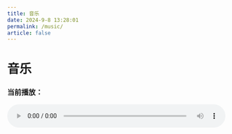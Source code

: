 ```yaml
---
title: 音乐
date: 2024-9-8 13:28:01
permalink: /music/
article: false
---
```


<style>
.mp3-list {
    padding: 0;
    margin: 0;
    color: #000;
}

.mp3-list li {
    display: flex;
    align-items: center;
    padding: 10px;
    margin-bottom: 10px;
    background-color: #ffffff; 
    border: 1px solid #ddd; /* Border color */
    border-radius: 5px; /* Border radius */
    cursor: pointer; /* Cursor pointer */
    transition: background-color 0.3s ease, box-shadow 0.3s ease, transform 0.3s ease; /* Transition effects */
}

.mp3-list li:hover {
    background-color: #f0f0f0;
    box-shadow: 0 4px 8px rgba(0, 0, 0, 0.2); 
    transform: translateY(-2px); 
}

#audioPlayer{
    width: 100%;
}
    </style>
<body>
    <h1>音乐</h1>
    <h3 id="currentTrack">当前播放：</h3>
    <!-- 音频播放器 -->
    <audio id="audioPlayer" controls>
        <source id="audioSource" src="" type="audio/mpeg">
        您的浏览器不支持音频播放。
    </audio>

<div class="content">
    <ul class="mp3-list">
            <!-- 动态生成列表项 -->
    </ul>
</div>
</body>
<script>
        const audioPlayer = document.getElementById('audioPlayer');
        const audioSource = document.getElementById('audioSource');
        const currentTrackDisplay = document.getElementById('currentTrack');
        let currentTrackIndex = -1;

        // 定义音频文件的 URL 数组
        const tracks = [
            { title: "Love Love Love", url: "https://raw.githubusercontent.com/Apursuit/songList/main/lovelovelove.mp3" },
            { title: "一直很安静", url: "https://raw.githubusercontent.com/Apursuit/songList/main/一直很安静.mp3" },
            { title: "一路向北", url: "https://raw.githubusercontent.com/Apursuit/songList/main/一路向北.mp3" },
            { title: "七里香", url: "https://raw.githubusercontent.com/Apursuit/songList/main/七里香.mp3" },
            { title: "下雨天", url: "https://raw.githubusercontent.com/Apursuit/songList/main/下雨天.mp3" },
            { title: "不能说的秘密", url: "https://raw.githubusercontent.com/Apursuit/songList/main/不能说的秘密.mp3" },
            { title: "传奇", url: "https://raw.githubusercontent.com/Apursuit/songList/main/传奇.mp3" },
            { title: "倒带", url: "https://raw.githubusercontent.com/Apursuit/songList/main/倒带.mp3" },
            { title: "倒数", url: "https://raw.githubusercontent.com/Apursuit/songList/main/倒数.mp3" },
            { title: "兰亭序", url: "https://raw.githubusercontent.com/Apursuit/songList/main/兰亭序.mp3" },
            { title: "再见", url: "https://raw.githubusercontent.com/Apursuit/songList/main/再见.mp3" },
            { title: "十年", url: "https://raw.githubusercontent.com/Apursuit/songList/main/十年.mp3" },
            { title: "半句再见", url: "https://raw.githubusercontent.com/Apursuit/songList/main/半句再见.mp3" },
            { title: "半岛铁盒", url: "https://raw.githubusercontent.com/Apursuit/songList/main/半岛铁盒.mp3" },
            { title: "反方向的钟", url: "https://raw.githubusercontent.com/Apursuit/songList/main/反方向的钟.mp3" },
            { title: "句号", url: "https://raw.githubusercontent.com/Apursuit/songList/main/句号.mp3" },
            { title: "告白气球", url: "https://raw.githubusercontent.com/Apursuit/songList/main/告白气球.mp3" },
            { title: "因为爱情", url: "https://raw.githubusercontent.com/Apursuit/songList/main/因为爱情.mp3" },
            { title: "多远都要在一起", url: "https://raw.githubusercontent.com/Apursuit/songList/main/多远都要在一起.mp3" },
            { title: "夜曲", url: "https://raw.githubusercontent.com/Apursuit/songList/main/夜曲.mp3" },
            { title: "天黑黑", url: "https://raw.githubusercontent.com/Apursuit/songList/main/天黑黑.mp3" },
            { title: "妥协", url: "https://raw.githubusercontent.com/Apursuit/songList/main/妥协.mp3" },
            { title: "寂寞沙洲冷", url: "https://raw.githubusercontent.com/Apursuit/songList/main/寂寞沙洲冷.mp3" },
            { title: "富士山下", url: "https://raw.githubusercontent.com/Apursuit/songList/main/富士山下.mp3" },
            { title: "年轮", url: "https://raw.githubusercontent.com/Apursuit/songList/main/年轮.mp3" },
            { title: "开始懂了", url: "https://raw.githubusercontent.com/Apursuit/songList/main/开始懂了.mp3" },
            { title: "忘记时间", url: "https://raw.githubusercontent.com/Apursuit/songList/main/忘记时间.mp3" },
            { title: "我怀念的", url: "https://raw.githubusercontent.com/Apursuit/songList/main/我怀念的.mp3" },
            { title: "我是如此相信", url: "https://raw.githubusercontent.com/Apursuit/songList/main/我是如此相信.mp3" },
            { title: "手写的从前", url: "https://raw.githubusercontent.com/Apursuit/songList/main/手写的从前.mp3" },
            { title: "执着", url: "https://raw.githubusercontent.com/Apursuit/songList/main/执着.mp3" },
            { title: "把回忆拼好给你", url: "https://raw.githubusercontent.com/Apursuit/songList/main/把回忆拼好给你.mp3" },
            { title: "搁浅", url: "https://raw.githubusercontent.com/Apursuit/songList/main/搁浅.mp3" },
            { title: "日不落", url: "https://raw.githubusercontent.com/Apursuit/songList/main/日不落.mp3" },
            { title: "明年今日", url: "https://raw.githubusercontent.com/Apursuit/songList/main/明年今日.mp3" },
            { title: "明明就", url: "https://raw.githubusercontent.com/Apursuit/songList/main/明明就.mp3" },
            { title: "晴天", url: "https://raw.githubusercontent.com/Apursuit/songList/main/晴天.mp3" },
            { title: "暗号", url: "https://raw.githubusercontent.com/Apursuit/songList/main/暗号.mp3" },
            { title: "最后一页", url: "https://raw.githubusercontent.com/Apursuit/songList/main/最后一页.mp3" },
            { title: "最长的电影", url: "https://raw.githubusercontent.com/Apursuit/songList/main/最长的电影.mp3" },
            { title: "枫", url: "https://raw.githubusercontent.com/Apursuit/songList/main/枫.mp3" },
            { title: "求佛", url: "https://raw.githubusercontent.com/Apursuit/songList/main/求佛.mp3" },
            { title: "泡沫", url: "https://raw.githubusercontent.com/Apursuit/songList/main/泡沫.mp3" },
            { title: "爱在西元前", url: "https://raw.githubusercontent.com/Apursuit/songList/main/爱在西元前.mp3" },
            { title: "爱情转移", url: "https://raw.githubusercontent.com/Apursuit/songList/main/爱情转移.mp3" },
            { title: "相信", url: "https://raw.githubusercontent.com/Apursuit/songList/main/相信.mp3" },
            { title: "稻香", url: "https://raw.githubusercontent.com/Apursuit/songList/main/稻香.mp3" },
            { title: "等你下课", url: "https://raw.githubusercontent.com/Apursuit/songList/main/等你下课.mp3" },
            { title: "红玫瑰", url: "https://raw.githubusercontent.com/Apursuit/songList/main/红玫瑰.mp3" },
            { title: "给我一首歌的时间", url: "https://raw.githubusercontent.com/Apursuit/songList/main/给我一首歌的时间.mp3" },
            { title: "绿光", url: "https://raw.githubusercontent.com/Apursuit/songList/main/绿光.mp3" },
            { title: "花海", url: "https://raw.githubusercontent.com/Apursuit/songList/main/花海.mp3" },
            { title: "蒲公英的约定", url: "https://raw.githubusercontent.com/Apursuit/songList/main/蒲公英的约定.mp3" },
            { title: "说爱你", url: "https://raw.githubusercontent.com/Apursuit/songList/main/说爱你.mp3" },
            { title: "轨迹", url: "https://raw.githubusercontent.com/Apursuit/songList/main/轨迹.mp3" },
            { title: "逆光", url: "https://raw.githubusercontent.com/Apursuit/songList/main/逆光.mp3" },
            { title: "遇见", url: "https://raw.githubusercontent.com/Apursuit/songList/main/遇见.mp3" },
            { title: "雨天", url: "https://raw.githubusercontent.com/Apursuit/songList/main/雨天.mp3" },
            { title: "青花瓷", url: "https://raw.githubusercontent.com/Apursuit/songList/main/青花瓷.mp3" },
            { title: "风衣", url: "https://raw.githubusercontent.com/Apursuit/songList/main/风衣.mp3" },
            { title: "黄昏", url: "https://raw.githubusercontent.com/Apursuit/songList/main/黄昏.mp3" }
        ];

            // 打乱数组顺序的函数
    function shuffle(array) {
        let currentIndex = array.length, randomIndex;

        // 当还有元素可以打乱时
        while (currentIndex !== 0) {
            // 随机选择一个元素
            randomIndex = Math.floor(Math.random() * currentIndex);
            currentIndex--;

            // 交换当前元素与随机选择的元素
            [array[currentIndex], array[randomIndex]] = [array[randomIndex], array[currentIndex]];
        }

        return array;
    }

    // 打乱歌曲列表
    const shuffledTracks = shuffle([...tracks]);

    // 添加歌曲到页面的函数
    function displayTracks() {
        const listElement = document.querySelector('.mp3-list');
        listElement.innerHTML = ''; // 清空现有列表

        shuffledTracks.forEach(track => {
            const listItem = document.createElement('li');
            listItem.textContent = track.title;
            listItem.dataset.file = track.url;
            listItem.className = 'song-li';
            listItem.onclick = () => playMusic(track.url);
            listElement.appendChild(listItem);
        });
    }

    // 页面加载时显示歌曲列表
    document.addEventListener('DOMContentLoaded', function() {
        displayTracks();
    });

    var audioPlayer = document.getElementById('audioPlayer');
    var audioSource = document.getElementById('audioSource');
    var currentTrackIndex = -1;
    var tracks = shuffledTracks; // 使用打乱后的列表

    function playMusic(url) {
        audioSource.src = url;
        audioPlayer.load();
        audioPlayer.play();
        currentTrackIndex = tracks.findIndex(track => track.url === url);

        // 更新当前播放的歌曲名
        document.querySelector('h3').innerText = `当前播放：${tracks[currentTrackIndex].title}`;
    }

    function playPause() {
        if (audioPlayer.paused) {
            audioPlayer.play();
        } else {
            audioPlayer.pause();
        }
    }

    function previousTrack() {
        if (tracks.length > 0) {
            currentTrackIndex = (currentTrackIndex - 1 + tracks.length) % tracks.length;
            playMusic(tracks[currentTrackIndex].url);
        }
    }

    function nextTrack() {
        if (tracks.length > 0) {
            currentTrackIndex = (currentTrackIndex + 1) % tracks.length;
            playMusic(tracks[currentTrackIndex].url);
        }
    }

    audioPlayer.addEventListener('ended', function() {
        nextTrack();
    });
</script>
